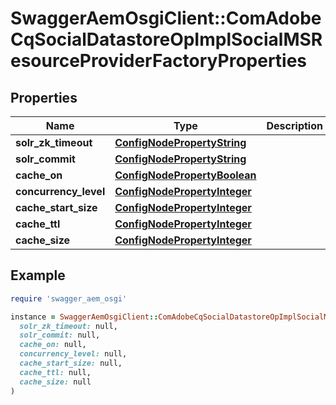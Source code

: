 # SwaggerAemOsgiClient::ComAdobeCqSocialDatastoreOpImplSocialMSResourceProviderFactoryProperties

## Properties

| Name | Type | Description | Notes |
| ---- | ---- | ----------- | ----- |
| **solr_zk_timeout** | [**ConfigNodePropertyString**](ConfigNodePropertyString.md) |  | [optional] |
| **solr_commit** | [**ConfigNodePropertyString**](ConfigNodePropertyString.md) |  | [optional] |
| **cache_on** | [**ConfigNodePropertyBoolean**](ConfigNodePropertyBoolean.md) |  | [optional] |
| **concurrency_level** | [**ConfigNodePropertyInteger**](ConfigNodePropertyInteger.md) |  | [optional] |
| **cache_start_size** | [**ConfigNodePropertyInteger**](ConfigNodePropertyInteger.md) |  | [optional] |
| **cache_ttl** | [**ConfigNodePropertyInteger**](ConfigNodePropertyInteger.md) |  | [optional] |
| **cache_size** | [**ConfigNodePropertyInteger**](ConfigNodePropertyInteger.md) |  | [optional] |

## Example

```ruby
require 'swagger_aem_osgi'

instance = SwaggerAemOsgiClient::ComAdobeCqSocialDatastoreOpImplSocialMSResourceProviderFactoryProperties.new(
  solr_zk_timeout: null,
  solr_commit: null,
  cache_on: null,
  concurrency_level: null,
  cache_start_size: null,
  cache_ttl: null,
  cache_size: null
)
```

